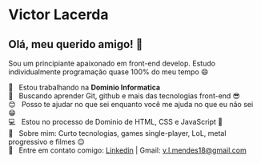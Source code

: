 # Victor Lacerda

## Olá, meu querido amigo! 👋
Sou um principiante apaixonado em front-end develop.
Estudo individualmente programação quase 100% do meu tempo :smile:

 :rocket:  &nbsp; Estou trabalhando na **Dominio Informatica**
 <br/> :purple_heart: &nbsp; Buscando aprender Git, github e mais das tecnologias front-end :sunglasses:
 <br/> :blush: &nbsp; Posso te ajudar no que sei enquanto você me ajuda no que eu não sei :grin:
 <br/> :computer: &nbsp; Estou no processo de Dominio de HTML, CSS e JavaScript :purple_heart:
 <br/> 💬  &nbsp; Sobre mim: Curto tecnologias, games single-player, LoL, metal progressivo e filmes :relieved:
 <br/> :email: &nbsp; Entre em contato comigo: [Linkedin](https://www.linkedin.com/in/victor-lacerda-8b6354155/)
| 
Gmail:  v.l.mendes18@gmail.com
